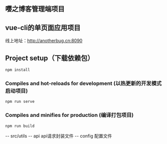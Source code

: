## 嘤之博客管理端项目 
## vue-cli的单页面应用项目

线上地址：http://anotherbug.cn:8090

## Project setup（下载依赖包）
```
npm install
```

### Compiles and hot-reloads for development (以热更新的开发模式启动项目)
```
npm run serve
```

### Compiles and minifies for production (编译打包项目)
```
npm run build
```

-- src/utils
  -- api  api请求封装文件
  -- config 配置文件
